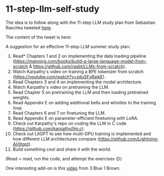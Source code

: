 # 11-step-llm-self-study

The idea is to follow along with the 11-step LLM study plan from Sebastian Raschka tweeted [here](https://github.com/smith478/11-step-llm-self-study.git).

The content of the tweet is here:

A suggestion for an effective 11-step LLM summer study plan:
1) Read* Chapters 1 and 2 on implementing the data loading pipeline (https://manning.com/books/build-a-large-language-model-from-scratch & https://github.com/rasbt/LLMs-from-scratch).
2) Watch Karpathy's video on training a BPE tokenizer from scratch (https://youtube.com/watch?v=zduSFxRajkE).
3) Read Chapters 3 and 4 on implementing the model architecture.
4) Watch Karpathy's video on pretraining the LLM.
5) Read Chapter 5 on pretraining the LLM and then loading pretrained weights.
6) Read Appendix E on adding additional bells and whistles to the training loop.
7) Read Chapters 6 and 7 on finetuning the LLM.
8) Read Appendix E on parameter-efficient finetuning with LoRA.
9) Check out Karpathy's repo on coding the LLM in C code (https://github.com/karpathy/llm.c).
10) Check out LitGPT to see how multi-GPU training is implemented and how different LLM architectures compare (https://github.com/Lightning-AI/litgpt).
11) Build something cool and share it with the world.

(Read = read, run the code, and attempt the exercises 😊)

One interesting add-on is this [video](https://www.youtube.com/watch?v=wjZofJX0v4M&ab_channel=3Blue1Brown) from 3 Blue 1 Brown.

